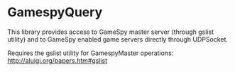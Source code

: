 GamespyQuery
=============

This library provides access to GameSpy master server (through gslist utility) and to GameSpy enabled game servers directly through UDPSocket.

Requires the gslist utility for GamespyMaster operations: http://aluigi.org/papers.htm#gslist

